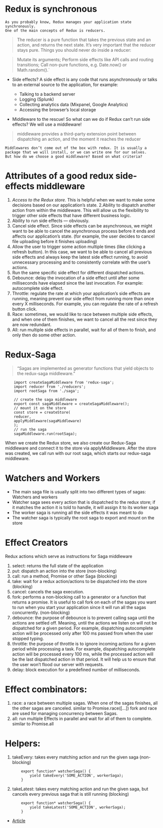 # Redux is synchronous
    As you probably know, Redux manages your application state synchronously.
    One of the main concepts of Redux is reducers.

> The reducer is a pure function that takes the previous state and an action, and returns the next state. It’s very important that 
  the reducer stays pure. Things you should never do inside  a reducer:

> Mutate its arguments;
    Perform side effects like API calls and routing transitions;
    Call non-pure functions, e.g. Date.now() or Math.random().`

* Side effects?
    A side effect is any code that runs asynchronously or talks to an external source to the application, for example:
    - Talking to a backend server
    - Logging (Splunk)
    - Collecting analytics data (Mixpanel, Google Analytics)
    - Accessing the browser’s local storage

* Middleware to the rescue!
    So what can we do if Redux can’t run side effects? We will use a middleware!

> middleware provides a third-party extension point between dispatching an action, and the moment it reaches the reducer

    Middlewares don’t come out of the box with redux. It is usually a package that we will install, or we can write one for our selves.
    But how do we choose a good middleware? Based on what criteria?

# Attributes of a good redux side-effects middleware
1. *Access to the Redux store*. This is helpful when we want to make some decisions based on our application’s state.
2.Ability to dispatch another action from within the middleware. This will allow us the flexibility to trigger other side effects that have different business logic.
3. Ability to run side effects — obviously.
4. Cancel side effect. Since side effects can be asynchronous, we might want to be able to cancel the asynchronous process before it ends and affects our application’s state. (for example, the user decides to cancel file uploading before it finishes uploading)
5. Allow the user to trigger some action multiple times (like clicking a refresh button). In this case, we want to be able to cancel all previous side effects and always keep the latest side effect running, to avoid unnecessary processing and to consistently correlate with the user’s actions.
6. Run the same specific side effect for different dispatched actions.
7. Debounce: delay the invocation of a side effect until after some milliseconds have elapsed since the last invocation. For example: autocomplete side effect.
8. Throttle: regulate the rate at which your application’s side effects are running, meaning prevent our side effect from running more than once every X milliseconds. For example, you can regulate the rate of a refresh button click.
9. Race: sometimes, we would like to race between multiple side effects, and when one of them finishes, we want to cancel all the rest since they are now redundant.
10. All: run multiple side effects in parallel, wait for all of them to finish, and only then do some other action.


# Redux-Saga
> “Sagas are implemented as generator functions that yield objects to the redux-saga middleware.”

``` import { createStore, applyMiddleware } from 'redux';
    import createSagaMiddleware from 'redux-saga';
    import reducer from './reducers';
    import rootSaga from './saga';

    // create the saga middleware
    export const sagaMiddleware = createSagaMiddleware();
    // mount it on the store
    const store = createStore(
    reducer,
    applyMiddleware(sagaMiddleware)
    );
    // run the saga
    sagaMiddleware.run(rootSaga);
```

When we create the Redux store, we also create our Redux-Saga middleware and connect it to the store via applyMiddleware. After the store was created, we call run with our root saga, which starts our redux-saga middleware.

# Watchers and Workers
- The main saga file is usually split into two different types of sagas: Watchers and workers
- Watcher saga sees every action that is dispatched to the redux store; if it matches the action it is told to handle, it will assign it to its worker saga
- The worker saga is running all the side effects it was meant to do
- The watcher saga is typically the root saga to export and mount on the store

# Effect Creators
Redux actions which serve as instructions for Saga middleware
1. select: returns the full state of the application
2. put: dispatch an action into the store (non-blocking)
3. call: run a method, Promise or other Saga (blocking)
4. take: wait for a redux action/actions to be dispatched into the store (blocking)
5. cancel: cancels the saga execution.
6. fork: performs a non-blocking call to a generator or a function that returns a promise. It is useful to call fork on each of the    sagas you want to run when you start your application since it will run all the sagas concurrently. (non-blocking)
7. debounce: the purpose of debounce is to prevent calling saga until the actions are settled off. Meaning, until the actions we listen on will not be dispatched for a given period. For example, dispatching autocomplete action will be processed only after 100 ms passed from when the user stopped typing.
8. throttle: the purpose of throttle is to ignore incoming actions for a given period while processing a task. For example, dispatching autocomplete action will be processed every 100 ms, while the processed action will be the last dispatched action in that period. It will help us to ensure that the user won’t flood our server with requests.
9. delay: block execution for a predefined number of milliseconds.

# Effect combinators:
1. race: a race between multiple sagas. When one of the sagas finishes, all the other sagas are canceled. similar to Promise.race([...])
fork and race are used for managing concurrency between Sagas.
2. all: run multiple Effects in parallel and wait for all of them to complete. similar to Promise.all

# Helpers:
1. takeEvery: takes every matching action and run the given saga (non-blocking)

    ``` 
        export function* watcherSaga() {
            yield takeEvery('SOME_ACTION', workerSaga);
        }
   ```
2. takeLatest: takes every matching action and run the given saga, but cancels every previous saga that is still running (blocking)

    ```   
        export function* watcherSaga() {
            yield takeLatest('SOME_ACTION', workerSaga);
        }
    ```


* [Article](https://medium.com/nmc-techblog/the-power-of-redux-saga-3dbd26a08b49)    
